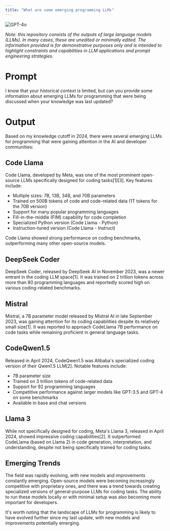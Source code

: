 ```yaml
---
title: "What are some emerging programming LLMs"
---
```

![GPT-4o](https://img.shields.io/badge/GPT--4o-3333FF?style=for-the-badge&logo=openai&logoColor=white)



*Note: this repository consists of the outputs of large language models (LLMs). In many cases, these are unedited or minimally edited. The information provided is for demonstrative purposes only and is intended to highlight constraints and capabilities in LLM applications and prompt engineering strategies.*


# Prompt

I know that your historical context is limited, but can you provide some information about emerging LLMs for programming that were being discussed when your knowledge was last updated?

# Output
Based on my knowledge cutoff in 2024, there were several emerging LLMs for programming that were gaining attention in the AI and developer communities:

## Code Llama

Code Llama, developed by Meta, was one of the most prominent open-source LLMs specifically designed for coding tasks[1][3]. Key features include:

- Multiple sizes: 7B, 13B, 34B, and 70B parameters
- Trained on 500B tokens of code and code-related data (1T tokens for the 70B version)
- Support for many popular programming languages
- Fill-in-the-middle (FIM) capability for code completion
- Specialized Python version (Code Llama - Python)
- Instruction-tuned version (Code Llama - Instruct)

Code Llama showed strong performance on coding benchmarks, outperforming many other open-source models.

## DeepSeek Coder

DeepSeek Coder, released by DeepSeek AI in November 2023, was a newer entrant in the coding LLM space[1]. It was trained on 2 trillion tokens across more than 80 programming languages and reportedly scored high on various coding-related benchmarks.

## Mistral

Mistral, a 7B parameter model released by Mistral AI in late September 2023, was gaining attention for its coding capabilities despite its relatively small size[1]. It was reported to approach CodeLlama 7B performance on code tasks while remaining proficient in general language tasks.

## CodeQwen1.5

Released in April 2024, CodeQwen1.5 was Alibaba's specialized coding version of their Qwen1.5 LLM[2]. Notable features include:

- 7B parameter size
- Trained on 3 trillion tokens of code-related data
- Support for 92 programming languages
- Competitive performance against larger models like GPT-3.5 and GPT-4 on some benchmarks
- Available in base and chat versions

## Llama 3

While not specifically designed for coding, Meta's Llama 3, released in April 2024, showed impressive coding capabilities[2]. It outperformed CodeLlama (based on Llama 2) in code generation, interpretation, and understanding, despite not being specifically trained for coding tasks.

## Emerging Trends

The field was rapidly evolving, with new models and improvements constantly emerging. Open-source models were becoming increasingly competitive with proprietary ones, and there was a trend towards creating specialized versions of general-purpose LLMs for coding tasks. The ability to run these models locally or with minimal setup was also becoming more important for developers.

It's worth noting that the landscape of LLMs for programming is likely to have evolved further since my last update, with new models and improvements potentially emerging.

 
